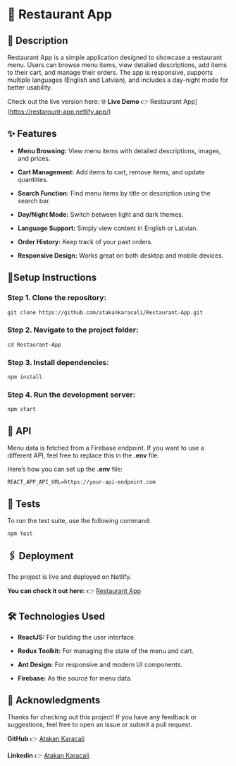 # 🍔 Restaurant App

## 📝 Description

Restaurant App is a simple application designed to showcase a restaurant menu. Users can browse menu items, view detailed descriptions, add items to their cart, and manage their orders. The app is responsive, supports multiple languages ​​(English and Latvian), and includes a day-night mode for better usability.

Check out the live version here:
🌐 **Live Demo** 👉 Restaurant App](https://restarount-app.netlify.app/)

## ✨ Features

- **Menu Browsing:** View menu items with detailed descriptions, images, and prices.

- **Cart Management:** Add items to cart, remove items, and update quantities.

- **Search Function:** Find menu items by title or description using the search bar.

- **Day/Night Mode:** Switch between light and dark themes.

- **Language Support:** Simply view content in English or Latvian.

- **Order History:** Keep track of your past orders.

- **Responsive Design:** Works great on both desktop and mobile devices.


## 🚀Setup Instructions

### Step 1. Clone the repository:
```  
git clone https://github.com/atakankaracali/Restaurant-App.git
```


### Step 2. Navigate to the project folder:
``` 
cd Restaurant-App
```


### Step 3. Install dependencies:
```  
npm install
```


### Step 4. Run the development server:
``` 
npm start  
```


## 🔗 API

Menu data is fetched from a Firebase endpoint.
If you want to use a different API, feel free to replace this in the **.env** file. 

Here’s how you can set up the **.env** file:
```
REACT_APP_API_URL=https://your-api-endpoint.com
```


## 🧪 Tests

To run the test suite, use the following command:
```
npm test  
```

## 🖇️ Deployment

The project is live and deployed on Netlify. 

**You can check it out here:** 👉 [Restaurant App](https://restarount-app.netlify.app/)

## 🛠️ Technologies Used

- **ReactJS:** For building the user interface.

- **Redux Toolkit:** For managing the state of the menu and cart.

- **Ant Design:** For responsive and modern UI components.

- **Firebase:** As the source for menu data.

## 🤝 Acknowledgments

Thanks for checking out this project! If you have any feedback or suggestions, feel free to open an issue or submit a pull request.

**GitHub** 👉 [Atakan Karacali](https://github.com/atakankaracali/)

**Linkedin**  👉 [Atakan Karacali](https://www.linkedin.com/in/atakankaracali)


